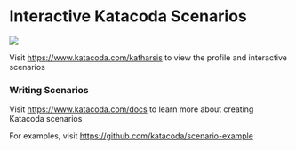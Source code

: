 # Interactive Katacoda Scenarios

[![](http://shields.katacoda.com/katacoda/katharsis/count.svg)](https://www.katacoda.com/katharsis "Get your profile on Katacoda.com")

Visit https://www.katacoda.com/katharsis to view the profile and interactive scenarios

### Writing Scenarios
Visit https://www.katacoda.com/docs to learn more about creating Katacoda scenarios

For examples, visit https://github.com/katacoda/scenario-example
